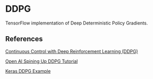 # DDPG
TensorFlow implementation of Deep Deterministic Policy Gradients.


## References

[Continuous Control with Deep Reinforcement Learning (DDPG)](https://arxiv.org/pdf/1509.02971.pdf)

[Open AI Spining Up DDPG Tutorial](https://spinningup.openai.com/en/latest/algorithms/ddpg.html)

[Keras DDPG Example](https://keras.io/examples/rl/ddpg_pendulum/)